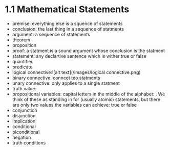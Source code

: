 # 1.1 Mathematical Statements

- premise: everything else is a squence of statements
- conclusion: the last thing in a sequence of statments
- argument: a sequence of statements
- theorem
- proposition
- proof: a statment is a sound argument whose conclusion is the statment
- statement: any declartive sentence which is wither true or false
- quantifier
- predicate
- logical connective:![alt text](/images/logical connective.png)
- binary connective: conncet teo statments 
- unary connective: only applies to a single statment
- truth value: 
- propositional variables: capital letters in the middle of the alphabet: .
 We think of these as standing in for (usually atomic) statements, but there are only two values the variables can achieve: true or false
- conjunction
- disjunction
- implication
- conditional
- biconditional
- negation
- truth conditions

